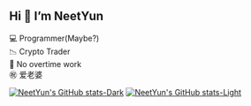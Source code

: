 ## Hi 👋 I’m NeetYun
💻 Programmer(Maybe?)  
📉 Crypto Trader  
🚫 No overtime work  
㊗️ 爱老婆  


[![NeetYun's GitHub stats-Dark](https://github-readme-stats.vercel.app/api?username=Alexis-Zhang0812&show_icons=true&bg_color=282c34&title_color=e5c07b&text_color=e06c75&icon_color=98c379)](https://github.com/anuraghazra/github-readme-stats#gh-dark-mode-only)
[![NeetYun's GitHub stats-Light](https://github-readme-stats.vercel.app/api?username=Alexis-Zhang0812&show_icons=true&bg_color=fafafa&title_color=cb7701&text_color=e45679&icon_color=50a14f)](https://github.com/anuraghazra/github-readme-stats#gh-light-mode-only)

